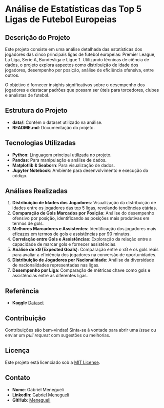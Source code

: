 # Análise de Estatísticas das Top 5 Ligas de Futebol Europeias

## Descrição do Projeto

Este projeto consiste em uma análise detalhada das estatísticas dos jogadores das cinco principais ligas de futebol europeias: Premier League, La Liga, Serie A, Bundesliga e Ligue 1. Utilizando técnicas de ciência de dados, o projeto explora aspectos como distribuição de idade dos jogadores, desempenho por posição, análise de eficiência ofensiva, entre outros.

O objetivo é fornecer insights significativos sobre o desempenho dos jogadores e destacar padrões que possam ser úteis para torcedores, clubes e analistas de futebol.

## Estrutura do Projeto

- **data/**: Contém o dataset utilizado na análise.
- **README.md**: Documentação do projeto.

## Tecnologias Utilizadas

- **Python**: Linguagem principal utilizada no projeto.
- **Pandas**: Para manipulação e análise de dados.
- **Matplotlib & Seaborn**: Para visualização de dados.
- **Jupyter Notebook**: Ambiente para desenvolvimento e execução do código.

## Análises Realizadas

1. **Distribuição de Idades dos Jogadores**: Visualização da distribuição de idades entre os jogadores das top 5 ligas, revelando tendências etárias.
2. **Comparação de Gols Marcados por Posição**: Análise do desempenho ofensivo por posição, identificando as posições mais produtivas em termos de gols.
3. **Melhores Marcadores e Assistentes**: Identificação dos jogadores mais eficazes em termos de gols e assistências por 90 minutos.
4. **Correlação entre Gols e Assistências**: Exploração da relação entre a capacidade de marcar gols e fornecer assistências.
5. **Análise de xG (Expected Goals)**: Comparação entre o xG e os gols reais para avaliar a eficiência dos jogadores na conversão de oportunidades.
6. **Distribuição de Jogadores por Nacionalidade**: Análise da diversidade de nacionalidades representadas nas ligas.
7. **Desempenho por Liga**: Comparação de métricas chave como gols e assistências entre as diferentes ligas.

## Referência
- **Kaggle** [Dataset](https://www.kaggle.com/datasets/orkunaktas/all-football-players-stats-in-top-5-leagues-2324)

## Contribuição

Contribuições são bem-vindas! Sinta-se à vontade para abrir uma _issue_ ou enviar um _pull request_ com sugestões ou melhorias.

## Licença

Este projeto está licenciado sob a [MIT License](LICENSE).

## Contato

- **Nome**: Gabriel Menegueli
- **LinkedIn**: [Gabriel Menegueli](https://www.linkedin.com/in/gabriel-menegueli-618113182/)
- **GitHub**: [Menegueli](https://github.com/menegueli)


